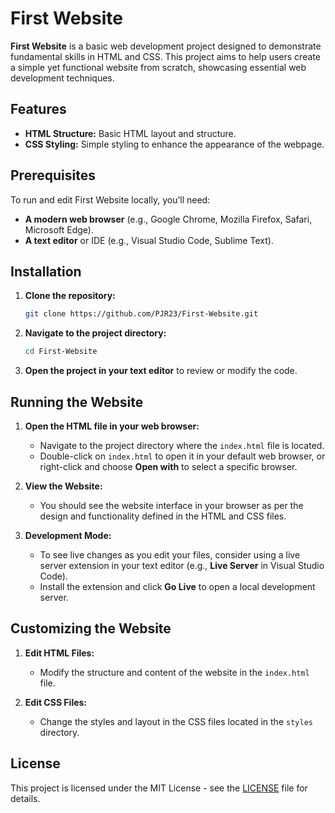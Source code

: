 # First Website

**First Website** is a basic web development project designed to demonstrate fundamental skills in HTML and CSS. This project aims to help users create a simple yet functional website from scratch, showcasing essential web development techniques.

## Features

- **HTML Structure:** Basic HTML layout and structure.
- **CSS Styling:** Simple styling to enhance the appearance of the webpage.

## Prerequisites

To run and edit First Website locally, you’ll need:

- **A modern web browser** (e.g., Google Chrome, Mozilla Firefox, Safari, Microsoft Edge).
- **A text editor** or IDE (e.g., Visual Studio Code, Sublime Text).

## Installation

1. **Clone the repository:**

    ```bash
    git clone https://github.com/PJR23/First-Website.git
    ```

2. **Navigate to the project directory:**

    ```bash
    cd First-Website
    ```

3. **Open the project in your text editor** to review or modify the code.

## Running the Website

1. **Open the HTML file in your web browser:**

    - Navigate to the project directory where the `index.html` file is located.
    - Double-click on `index.html` to open it in your default web browser, or right-click and choose **Open with** to select a specific browser.

2. **View the Website:**

    - You should see the website interface in your browser as per the design and functionality defined in the HTML and CSS files.

3. **Development Mode:**

    - To see live changes as you edit your files, consider using a live server extension in your text editor (e.g., **Live Server** in Visual Studio Code).
    - Install the extension and click **Go Live** to open a local development server.

## Customizing the Website

1. **Edit HTML Files:**

    - Modify the structure and content of the website in the `index.html` file.

2. **Edit CSS Files:**

    - Change the styles and layout in the CSS files located in the `styles` directory.

## License

This project is licensed under the MIT License - see the [LICENSE](LICENSE) file for details.

